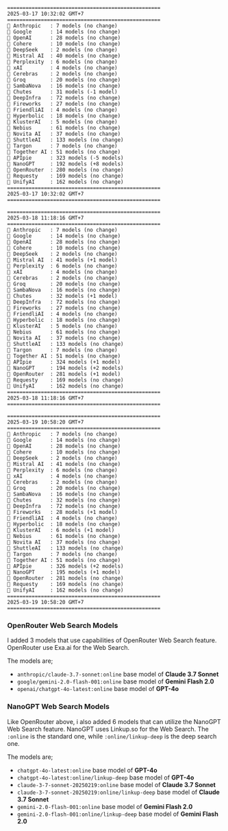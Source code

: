 ```plaintext 
==================================================
2025-03-17 10:32:02 GMT+7
==================================================
🤖 Anthropic   : 7 models (no change)
🤖 Google      : 14 models (no change)
🤖 OpenAI      : 28 models (no change)
🤖 Cohere      : 10 models (no change)
🤖 DeepSeek    : 2 models (no change)
🤖 Mistral AI  : 40 models (no change)
🤖 Perplexity  : 6 models (no change)
🤖 xAI         : 4 models (no change)
🤖 Cerebras    : 2 models (no change)
🤖 Groq        : 20 models (no change)
🤖 SambaNova   : 16 models (no change)
🤖 Chutes      : 31 models (-1 model)
🤖 DeepInfra   : 72 models (no change)
🤖 Fireworks   : 27 models (no change)
🤖 FriendliAI  : 4 models (no change)
🤖 Hyperbolic  : 18 models (no change)
🤖 KlusterAI   : 5 models (no change)
🤖 Nebius      : 61 models (no change)
🤖 Novita AI   : 37 models (no change)
🤖 ShuttleAI   : 133 models (no change)
🤖 Targon      : 7 models (no change)
🤖 Together AI : 51 models (no change)
🤖 APIpie      : 323 models (-5 models)
🤖 NanoGPT     : 192 models (+8 models)
🤖 OpenRouter  : 280 models (no change)
🤖 Requesty    : 169 models (no change)
🤖 UnifyAI     : 162 models (no change)
==================================================
2025-03-17 10:32:02 GMT+7
==================================================

==================================================
2025-03-18 11:18:16 GMT+7
==================================================
🤖 Anthropic   : 7 models (no change)
🤖 Google      : 14 models (no change)
🤖 OpenAI      : 28 models (no change)
🤖 Cohere      : 10 models (no change)
🤖 DeepSeek    : 2 models (no change)
🤖 Mistral AI  : 41 models (+1 model)
🤖 Perplexity  : 6 models (no change)
🤖 xAI         : 4 models (no change)
🤖 Cerebras    : 2 models (no change)
🤖 Groq        : 20 models (no change)
🤖 SambaNova   : 16 models (no change)
🤖 Chutes      : 32 models (+1 model)
🤖 DeepInfra   : 72 models (no change)
🤖 Fireworks   : 27 models (no change)
🤖 FriendliAI  : 4 models (no change)
🤖 Hyperbolic  : 18 models (no change)
🤖 KlusterAI   : 5 models (no change)
🤖 Nebius      : 61 models (no change)
🤖 Novita AI   : 37 models (no change)
🤖 ShuttleAI   : 133 models (no change)
🤖 Targon      : 7 models (no change)
🤖 Together AI : 51 models (no change)
🤖 APIpie      : 324 models (+1 model)
🤖 NanoGPT     : 194 models (+2 models)
🤖 OpenRouter  : 281 models (+1 model)
🤖 Requesty    : 169 models (no change)
🤖 UnifyAI     : 162 models (no change)
==================================================
2025-03-18 11:18:16 GMT+7
==================================================

==================================================
2025-03-19 10:58:20 GMT+7
==================================================
🤖 Anthropic   : 7 models (no change)
🤖 Google      : 14 models (no change)
🤖 OpenAI      : 28 models (no change)
🤖 Cohere      : 10 models (no change)
🤖 DeepSeek    : 2 models (no change)
🤖 Mistral AI  : 41 models (no change)
🤖 Perplexity  : 6 models (no change)
🤖 xAI         : 4 models (no change)
🤖 Cerebras    : 2 models (no change)
🤖 Groq        : 20 models (no change)
🤖 SambaNova   : 16 models (no change)
🤖 Chutes      : 32 models (no change)
🤖 DeepInfra   : 72 models (no change)
🤖 Fireworks   : 28 models (+1 model)
🤖 FriendliAI  : 4 models (no change)
🤖 Hyperbolic  : 18 models (no change)
🤖 KlusterAI   : 6 models (+1 model)
🤖 Nebius      : 61 models (no change)
🤖 Novita AI   : 37 models (no change)
🤖 ShuttleAI   : 133 models (no change)
🤖 Targon      : 7 models (no change)
🤖 Together AI : 51 models (no change)
🤖 APIpie      : 326 models (+2 models)
🤖 NanoGPT     : 195 models (+1 model)
🤖 OpenRouter  : 281 models (no change)
🤖 Requesty    : 169 models (no change)
🤖 UnifyAI     : 162 models (no change)
==================================================
2025-03-19 10:58:20 GMT+7
==================================================
```

### OpenRouter Web Search Models
I added 3 models that use capabilities of OpenRouter Web Search feature. OpenRouter use Exa.ai for the Web Search.

The models are;
- `anthropic/claude-3.7-sonnet:online` base model of **Claude 3.7 Sonnet**
- `google/gemini-2.0-flash-001:online` base model of **Gemini Flash 2.0**
- `openai/chatgpt-4o-latest:online` base model of **GPT-4o**

### NanoGPT Web Search Models 
Like OpenRouter above, i also added 6 models that can utilize the NanoGPT Web Search feature. NanoGPT uses Linkup.so for the Web Search. The `:online` is the standard one, while `:online/linkup-deep` is the deep search one.

The models are;
- `chatgpt-4o-latest:online` base model of **GPT-4o**
- `chatgpt-4o-latest:online/linkup-deep` base model of **GPT-4o**
- `claude-3-7-sonnet-20250219:online` base model of **Claude 3.7 Sonnet**
- `claude-3-7-sonnet-20250219:online/linkup-deep` base model of **Claude 3.7 Sonnet**
- `gemini-2.0-flash-001:online` base model of **Gemini Flash 2.0**
- `gemini-2.0-flash-001:online/linkup-deep` base model of **Gemini Flash 2.0**